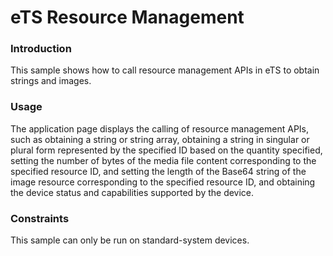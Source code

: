 # eTS Resource Management



### Introduction

This sample shows how to call resource management APIs in eTS to obtain strings and images.

### Usage

The application page displays the calling of resource management APIs, such as obtaining a string or string array, obtaining a string in singular or plural form represented by the specified ID based on the quantity specified, setting the number of bytes of the media file content corresponding to the specified resource ID, and setting the length of the Base64 string of the image resource corresponding to the specified resource ID, and obtaining the device status and capabilities supported by the device.



### Constraints

This sample can only be run on standard-system devices.
